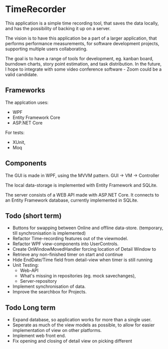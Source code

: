 # TimeRecorder 
This application is a simple time recording tool, that saves the data locally, and has the possibility of backing it up on a server.

The vision is to have this application be a part of a larger application, that performs performance measurements, for software development projects, supporting multiple users collaborating.

The goal is to have a range of tools for development, eg. kanban board, burndown charts, story point estimation, and task distribution.
In the future, I hope to integrate with some video conference software - Zoom could be a valid candidate.
## Frameworks
The applcation uses:
* WPF
* Entity Framework Core
* ASP.NET Core

For tests:

* XUnit,
* Moq
## Components
The GUI is made in WPF, using the MVVM pattern.
GUI -> VM -> Controller

The local data-storage is implemented with Entity Framework and SQLite.

The server consists of a WEB API made with ASP.NET Core. It connects to an Entity Framework database, currently implemented in SQLite.

## Todo (short term)
* Buttons for swapping between Online and offline data-store. (temporary, till synchronisation is implemented)
* Refactor Time-recording features out of the viewmodel.
* Refactor WPF view-components into UserControls.
* Create OnWindowMovedHandler forcing location of Detail Window to 
* Retrieve any non-finished timer on start and continue
* Hide EndDate/Time field from detail-view when timer is still running
* Unit Testing:
    * Web-API
    * What's missing in repositories (eg. mock savechanges),
    * Server-repository
* Implement synchronisation of data.
* Improve the searchbox for Projects.

## Todo Long term
* Expand database, so application works for more than a single user.
* Seperate as much of the view models as possible, to allow for easier implementation of view on other platforms.
* Implement web front end.
* Fix opening and closing of detail view on picking different 